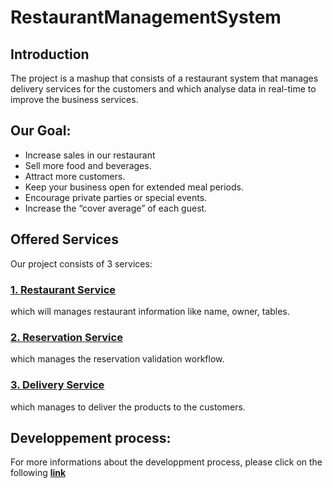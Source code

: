 # RestaurantManagementSystem

## Introduction
The project is a mashup that consists of a restaurant system that manages delivery services for the customers and which analyse data in real-time to improve the business services. 


## Our Goal:
* Increase sales in our restaurant
* Sell more food and beverages.
* Attract more customers.
* Keep your business open for extended meal periods.
* Encourage private parties or special events.
* Increase the “cover average” of each guest.

## Offered Services
Our project consists of 3 services:

### [1. Restaurant Service](https://github.com/youssefMes/RestaurantManagementSystem/wiki/1.-Restaurant-service)
which will manages restaurant information like name, owner, tables.

### [2. Reservation Service](https://github.com/youssefMes/RestaurantManagementSystem/wiki/2.-Reservation-service)
which manages the reservation validation workflow.

### [3. Delivery Service](https://github.com/youssefMes/RestaurantManagementSystem/wiki/3.-Delivery-service)
which manages to deliver the products to the customers.

## Developpement process:
For more informations about the developpment process, please click on the following [**link**](https://github.com/youssefMes/RestaurantManagementSystem/wiki/Developpment)
